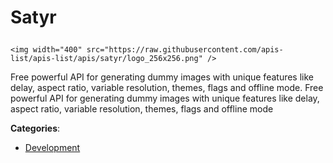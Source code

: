 # Satyr<p align="center">
    <img width="400" src="https://raw.githubusercontent.com/apis-list/apis-list/apis/satyr/logo_256x256.png" />
</p>

Free powerful API for generating dummy images with unique features like delay, aspect ratio, variable resolution, themes, flags and offline mode. Free powerful API for generating dummy images with unique features like delay, aspect ratio, variable resolution, themes, flags and offline mode

**Categories**:

- [Development](https://github/apis-list/apis-list#development)





